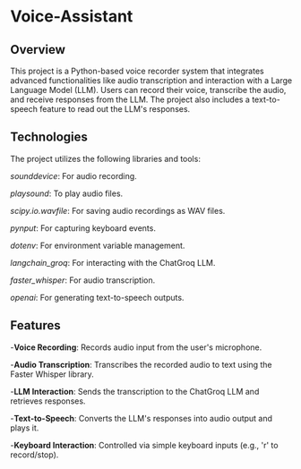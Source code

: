 # Voice-Assistant

## Overview

This project is a Python-based voice recorder system that integrates advanced functionalities like audio transcription and interaction with a Large Language Model (LLM). Users can record their voice, transcribe the audio, and receive responses from the LLM. The project also includes a text-to-speech feature to read out the LLM's responses.

## Technologies 

The project utilizes the following libraries and tools:

*sounddevice*: For audio recording.

*playsound*: To play audio files.

*scipy.io.wavfile*: For saving audio recordings as WAV files.

*pynput*: For capturing keyboard events.

*dotenv*: For environment variable management.

*langchain_groq*: For interacting with the ChatGroq LLM.

*faster_whisper*: For audio transcription.

*openai*: For generating text-to-speech outputs.

## Features

-**Voice Recording**: Records audio input from the user's microphone.

-**Audio Transcription**: Transcribes the recorded audio to text using the Faster Whisper library.

-**LLM Interaction**: Sends the transcription to the ChatGroq LLM and retrieves responses.

-**Text-to-Speech**: Converts the LLM's responses into audio output and plays it.

-**Keyboard Interaction**: Controlled via simple keyboard inputs (e.g., 'r' to record/stop).
